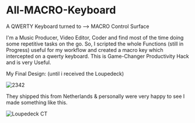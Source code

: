# All-MACRO-Keyboard
A QWERTY Keyboard turned to --> MACRO Control Surface

I'm a Music Producer, Video Editor, Coder and find most of the time doing some repetitive tasks on the go. So, I scripted the whole Functions (still in Progress) useful for my workflow and created a macro key which intercepted on a qwerty keyboard. This is Game-Changer Productivity Hack and is very Useful.

My Final Design: (until i received the Loupedeck)

![2342](https://user-images.githubusercontent.com/54065666/172117645-7ccfccbb-0c8f-4e8b-862a-8905f03d8bfe.jpg)

They shipped this from Netherlands & personally were very happy to see I made something like this.

![Loupedeck CT](https://user-images.githubusercontent.com/54065666/172117338-d0f38a70-1f40-4be7-8acc-dbc3775b78dd.jpg)
